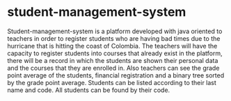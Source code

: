 # student-management-system
Student-management-system is a platform developed with java oriented to teachers in order to register students who are having bad 
times due to the hurricane that is hitting the coast of Colombia. The teachers will have the capacity to register students into courses 
that already exist in the platform, there will be a record in which the students are shown their personal data and the courses that they 
are enrolled in. Also teachers can see the grade point average of the students, financial registration and a binary tree sorted by the 
grade point average. Students can be listed according to their last name and code. All students can be found by their code.

